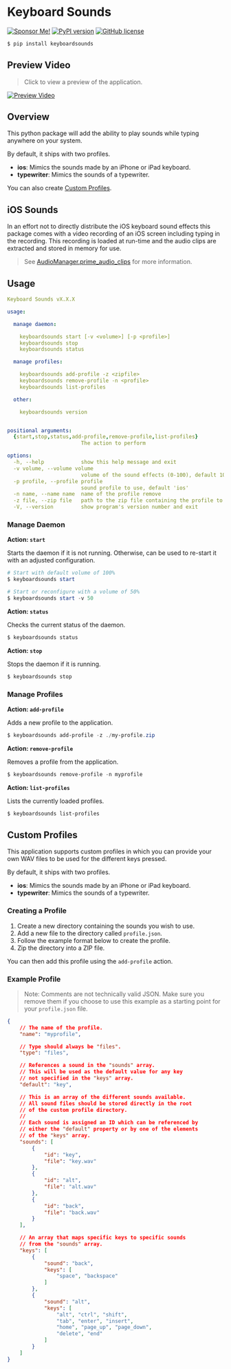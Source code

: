 # Keyboard Sounds

[![Sponsor Me!](https://img.shields.io/badge/%F0%9F%92%B8-Sponsor%20Me!-blue)](https://github.com/sponsors/nathan-fiscaletti)
[![PyPI version](https://badge.fury.io/py/keyboardsounds.svg)](https://badge.fury.io/py/keyboardsounds)
[![GitHub license](https://img.shields.io/github/license/nathan-fiscaletti/keyboardsounds.svg)](https://github.com/nathan-fiscaletti/keyboardsounds/blob/master/LICENSE)

```sh
$ pip install keyboardsounds
```

## Preview Video

> Click to view a preview of the application.

[![Preview Video](https://github.com/nathan-fiscaletti/keyboardsounds/blob/master/video-preview.png?raw=true)](https://www.youtube.com/watch?v=sWAj8zEk7sQ)

## Overview

This python package will add the ability to play sounds while typing anywhere on your system.

By default, it ships with two profiles.

- **ios**: Mimics the sounds made by an iPhone or iPad keyboard.
- **typewriter**: Mimics the sounds of a typewriter.

You can also create [Custom Profiles](#custom-profiles).

## iOS Sounds

In an effort not to directly distribute the iOS keyboard sound effects this package comes with a video recording of an iOS screen including typing in the recording. This recording is loaded at run-time and the audio clips are extracted and stored in memory for use.

> See [AudioManager.prime_audio_clips](./keyboardsounds/audio_manager.py#L19) for more information.

## Usage

```yaml
Keyboard Sounds vX.X.X

usage:

  manage daemon:

    keyboardsounds start [-v <volume>] [-p <profile>]
    keyboardsounds stop
    keyboardsounds status

  manage profiles:

    keyboardsounds add-profile -z <zipfile>
    keyboardsounds remove-profile -n <profile>
    keyboardsounds list-profiles

  other:

    keyboardsounds version


positional arguments:
  {start,stop,status,add-profile,remove-profile,list-profiles}
                        The action to perform

options:
  -h, --help            show this help message and exit
  -v volume, --volume volume
                        volume of the sound effects (0-100), default 100
  -p profile, --profile profile
                        sound profile to use, default 'ios'
  -n name, --name name  name of the profile remove
  -z file, --zip file   path to the zip file containing the profile to add
  -V, --version         show program's version number and exit
```

### Manage Daemon

**Action: `start`**

Starts the daemon if it is not running. Otherwise, can be used to re-start it with an adjusted configuration.

```powershell
# Start with default volume of 100%
$ keyboardsounds start
```

```powershell
# Start or reconfigure with a volume of 50%
$ keyboardsounds start -v 50
```

**Action: `status`**

Checks the current status of the daemon.

```powershell
$ keyboardsounds status
```

**Action: `stop`**

Stops the daemon if it is running.

```powershell
$ keyboardsounds stop
```

### Manage Profiles

**Action: `add-profile`**

Adds a new profile to the application.

```powershell
$ keyboardsounds add-profile -z ./my-profile.zip
```

**Action: `remove-profile`**

Removes a profile from the application.

```powershell
$ keyboardsounds remove-profile -n myprofile
```

**Action: `list-profiles`**

Lists the currently loaded profiles.

```powershell
$ keyboardsounds list-profiles
```

## Custom Profiles

This application supports custom profiles in which you can provide your own WAV files to be used for the different keys pressed.

By default, it ships with two profiles.

- **ios**: Mimics the sounds made by an iPhone or iPad keyboard.
- **typewriter**: Mimics the sounds of a typewriter.

### Creating a Profile

1. Create a new directory containing the sounds you wish to use.
2. Add a new file to the directory called `profile.json`.
3. Follow the example format below to create the profile.
4. Zip the directory into a ZIP file.

You can then add this profile using the `add-profile` action.

### Example Profile

> Note: Comments are not technically valid JSON. Make sure you remove them if you choose to use this example as a starting point for your `profile.json` file.

```json
{
    // The name of the profile.
    "name": "myprofile",

    // Type should always be "files".
    "type": "files",

    // References a sound in the "sounds" array.
    // This will be used as the default value for any key
    // not specified in the "keys" array.
    "default": "key",

    // This is an array of the different sounds available.
    // All sound files should be stored directly in the root
    // of the custom profile directory.
    //
    // Each sound is assigned an ID which can be referenced by
    // either the "default" property or by one of the elements
    // of the "keys" array.
    "sounds": [
        {
            "id": "key",
            "file": "key.wav"
        },
        {
            "id": "alt",
            "file": "alt.wav"
        },
        {
            "id": "back",
            "file": "back.wav"
        }
    ],

    // An array that maps specific keys to specific sounds
    // from the "sounds" array.
    "keys": [
        {
            "sound": "back",
            "keys": [
                "space", "backspace"
            ]
        },
        {
            "sound": "alt",
            "keys": [
                "alt", "ctrl", "shift",
                "tab", "enter", "insert",
                "home", "page_up", "page_down",
                "delete", "end"
            ]
        }
    ]
}
```